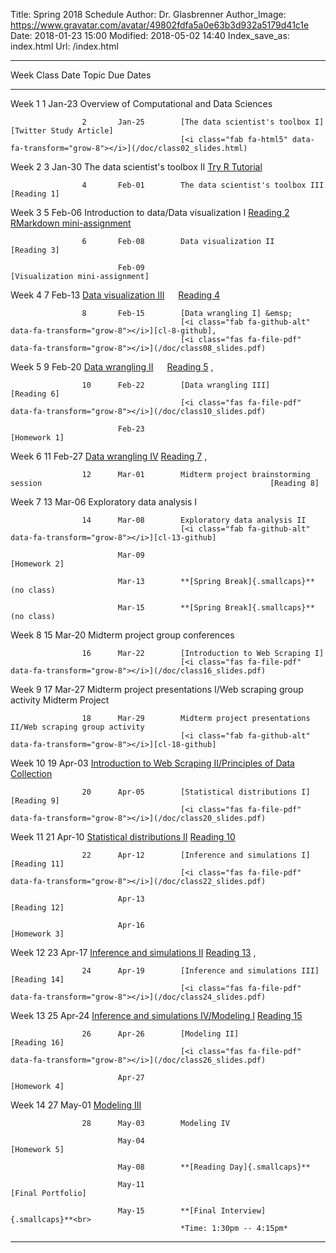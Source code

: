 Title: Spring 2018 Schedule
Author: Dr. Glasbrenner
Author_Image: https://www.gravatar.com/avatar/49802fdfa5a0e63b3d932a5179d41c1e
Date: 2018-01-23 15:00
Modified: 2018-05-02 14:40
Index_save_as: index.html
Url: /index.html

-----------------------------------------------------------------------------------------------------------------------------------------------------------------
Week                Class   Date          Topic                                                                                   Due Dates
------------------- ------- ------------- --------------------------------------------------------------------------------------- -------------------------------
Week 1              1       Jan-23        Overview of Computational and Data Sciences

                    2       Jan-25        [The data scientist's toolbox I]                                                        [Twitter Study Article]
                                          [<i class="fab fa-html5" data-fa-transform="grow-8"></i>](/doc/class02_slides.html)

Week 2              3       Jan-30        The data scientist's toolbox II                                                         [Try R Tutorial]

                    4       Feb-01        The data scientist's toolbox III                                                        [Reading 1]

Week 3              5       Feb-06        Introduction to data/Data visualization I                                               [Reading 2]<br>
                                                                                                                                  [RMarkdown mini-assignment]

                    6       Feb-08        Data visualization II                                                                   [Reading 3]

                            Feb-09                                                                                                [Visualization mini-assignment]

Week 4              7       Feb-13        [Data visualization III] &emsp;                                                         [Reading 4]
                                          [<i class="fas fa-file-pdf" data-fa-transform="grow-8"></i>](/doc/class07_slides.pdf)

                    8       Feb-15        [Data wrangling I] &emsp;
                                          [<i class="fab fa-github-alt" data-fa-transform="grow-8"></i>][cl-8-github], 
                                          [<i class="fas fa-file-pdf" data-fa-transform="grow-8"></i>](/doc/class08_slides.pdf)

Week 5              9       Feb-20        [Data wrangling II] &emsp;                                                              [Reading 5]
                                          [<i class="fab fa-github-alt" data-fa-transform="grow-8"></i>][cl-8-github], 
                                          [<i class="fas fa-file-pdf" data-fa-transform="grow-8"></i>](/doc/class09_slides.pdf)

                    10      Feb-22        [Data wrangling III]                                                                    [Reading 6]
                                          [<i class="fas fa-file-pdf" data-fa-transform="grow-8"></i>](/doc/class10_slides.pdf)

                            Feb-23                                                                                                [Homework 1]

Week 6              11      Feb-27        [Data wrangling IV]                                                                     [Reading 7]
                                          [<i class="fab fa-github-alt" data-fa-transform="grow-8"></i>][cl-11-github], 
                                          [<i class="fas fa-file-pdf" data-fa-transform="grow-8"></i>](/doc/class11_slides.pdf)

                    12      Mar-01        Midterm project brainstorming session                                                   [Reading 8]

Week 7              13      Mar-06        Exploratory data analysis I
                                          [<i class="fab fa-github-alt" data-fa-transform="grow-8"></i>][cl-13-github]

                    14      Mar-08        Exploratory data analysis II
                                          [<i class="fab fa-github-alt" data-fa-transform="grow-8"></i>][cl-13-github]

                            Mar-09                                                                                                [Homework 2]

                            Mar-13        **[Spring Break]{.smallcaps}** (no class)

                            Mar-15        **[Spring Break]{.smallcaps}** (no class)

Week 8              15      Mar-20        Midterm project group conferences

                    16      Mar-22        [Introduction to Web Scraping I]
                                          [<i class="fas fa-file-pdf" data-fa-transform="grow-8"></i>](/doc/class16_slides.pdf)

Week 9              17      Mar-27        Midterm project presentations I/Web scraping group activity                             Midterm Project

                    18      Mar-29        Midterm project presentations II/Web scraping group activity
                                          [<i class="fab fa-github-alt" data-fa-transform="grow-8"></i>][cl-18-github]

Week 10             19      Apr-03        [Introduction to Web Scraping II/Principles of Data Collection]
                                          [<i class="fas fa-file-pdf" data-fa-transform="grow-8"></i>](/doc/class19_slides.pdf)

                    20      Apr-05        [Statistical distributions I]                                                           [Reading 9]
                                          [<i class="fas fa-file-pdf" data-fa-transform="grow-8"></i>](/doc/class20_slides.pdf)

Week 11             21      Apr-10        [Statistical distributions II]                                                          [Reading 10]
                                          [<i class="fas fa-file-pdf" data-fa-transform="grow-8"></i>](/doc/class21_slides.pdf)

                    22      Apr-12        [Inference and simulations I]                                                           [Reading 11]
                                          [<i class="fas fa-file-pdf" data-fa-transform="grow-8"></i>](/doc/class22_slides.pdf)

                            Apr-13                                                                                                [Reading 12]

                            Apr-16                                                                                                [Homework 3]

Week 12             23      Apr-17        [Inference and simulations II]                                                          [Reading 13]
                                          [<i class="fab fa-github-alt" data-fa-transform="grow-8"></i>][cl-23-github], 
                                          [<i class="fas fa-file-pdf" data-fa-transform="grow-8"></i>](/doc/class23_slides.pdf)

                    24      Apr-19        [Inference and simulations III]                                                         [Reading 14]
                                          [<i class="fas fa-file-pdf" data-fa-transform="grow-8"></i>](/doc/class24_slides.pdf)

Week 13             25      Apr-24        [Inference and simulations IV/Modeling I]                                               [Reading 15]
                                          [<i class="fas fa-file-pdf" data-fa-transform="grow-8"></i>](/doc/class25_slides.pdf)

                    26      Apr-26        [Modeling II]                                                                           [Reading 16]
                                          [<i class="fas fa-file-pdf" data-fa-transform="grow-8"></i>](/doc/class26_slides.pdf)

                            Apr-27                                                                                                [Homework 4]

Week 14             27      May-01        [Modeling III]
                                          [<i class="fas fa-file-pdf" data-fa-transform="grow-8"></i>](/doc/class27_slides.pdf)

                    28      May-03        Modeling IV

                            May-04                                                                                                [Homework 5]

                            May-08        **[Reading Day]{.smallcaps}**

                            May-11                                                                                                [Final Portfolio]

                            May-15        **[Final Interview]{.smallcaps}**<br>
                                          *Time: 1:30pm -- 4:15pm*
-----------------------------------------------------------------------------------------------------------------------------------------------------------------

[Reading 1]:                                                     /assignments/reading-1/
[Reading 2]:                                                     /assignments/reading-2/
[Reading 3]:                                                     /assignments/reading-3/
[Reading 4]:                                                     /assignments/reading-4/
[Reading 5]:                                                     /assignments/reading-5/
[Reading 6]:                                                     /assignments/reading-6/
[Reading 7]:                                                     /assignments/reading-7/
[Reading 8]:                                                     /assignments/reading-8/
[Reading 9]:                                                     /assignments/reading-9/
[Reading 10]:                                                    /assignments/reading-10/
[Reading 11]:                                                    /assignments/reading-11/
[Reading 12]:                                                    /assignments/reading-12/
[Reading 13]:                                                    /assignments/reading-13/
[Reading 14]:                                                    /assignments/reading-14/
[Reading 15]:                                                    /assignments/reading-15/
[Reading 16]:                                                    /assignments/reading-16/
[Homework 1]:                                                    /assignments/homework-1/
[Homework 2]:                                                    /assignments/homework-2/
[Homework 3]:                                                    /assignments/homework-3/
[Homework 4]:                                                    /assignments/homework-4/
[Homework 5]:                                                    /assignments/homework-5/
[Final Portfolio]:                                               /assignments/final-portfolio/
[Try R Tutorial]:                                                /assignments/try-r-tutorial-mini-assignment/
[Twitter Study Article]:                                         /assignments/introductions-and-twitter-election-mini-assignment/
[RMarkdown mini-assignment]:                                     /assignments/rmarkdown-mini-assignment/
[Visualization mini-assignment]:                                 /assignments/visualization-mini-assignment/
[The data scientist's toolbox I]:                                /materials/class-2/ 
[Data visualization III]:                                        /materials/class-7/
[Data wrangling I]:                                              /materials/class-8/
[Data wrangling II]:                                             /materials/class-9/
[Data wrangling III]:                                            /materials/class-10/
[Data wrangling IV]:                                             /materials/class-11/
[Introduction to Web Scraping I]:                                /materials/class-16/
[Introduction to Web Scraping II/Principles of Data Collection]: /materials/class-19/
[Statistical distributions I]:                                   /materials/class-20/
[Statistical distributions II]:                                  /materials/class-21/
[Inference and simulations I]:                                   /materials/class-22/
[Inference and simulations II]:                                  /materials/class-23/
[Inference and simulations III]:                                 /materials/class-24/
[Inference and simulations IV/Modeling I]:                       /materials/class-25/
[Modeling II]:                                                   /materials/class-26/
[Modeling III]:                                                  /materials/class-27/
[cl-8-github]:                                                   https://classroom.github.com/a/xku1H3sP
[cl-11-github]:                                                  https://masoncds101.slack.com/archives/C8WQJ0GTB/p1519755978000359
[cl-13-github]:                                                  https://masoncds101.slack.com/archives/C8WQJ0GTB/p1520361454000399
[cl-18-github]:                                                  https://masoncds101.slack.com/archives/C8WQJ0GTB/p1522347635000427
[cl-23-github]:                                                  https://classroom.github.com/a/o-KntOw5
